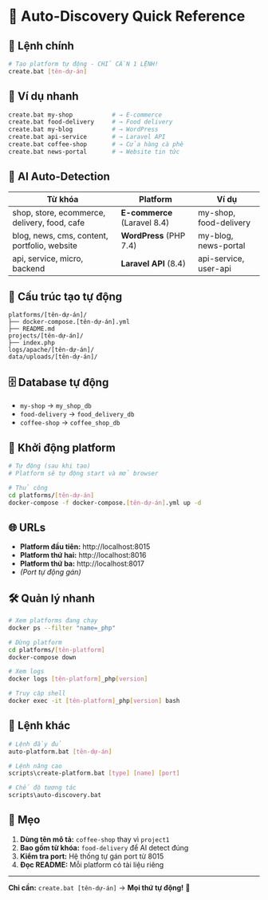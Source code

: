 # 🤖 Auto-Discovery Quick Reference

## 🚀 Lệnh chính

```bash
# Tạo platform tự động - CHỈ CẦN 1 LỆNH!
create.bat [tên-dự-án]
```

## 🎯 Ví dụ nhanh

```bash
create.bat my-shop           # → E-commerce
create.bat food-delivery     # → Food delivery  
create.bat my-blog           # → WordPress
create.bat api-service       # → Laravel API
create.bat coffee-shop       # → Cửa hàng cà phê
create.bat news-portal       # → Website tin tức
```

## 🤖 AI Auto-Detection

| Từ khóa | Platform | Ví dụ |
|---------|----------|-------|
| shop, store, ecommerce, delivery, food, cafe | **E-commerce** (Laravel 8.4) | my-shop, food-delivery |
| blog, news, cms, content, portfolio, website | **WordPress** (PHP 7.4) | my-blog, news-portal |
| api, service, micro, backend | **Laravel API** (8.4) | api-service, user-api |

## 📁 Cấu trúc tạo tự động

```
platforms/[tên-dự-án]/
├── docker-compose.[tên-dự-án].yml
├── README.md
projects/[tên-dự-án]/
├── index.php
logs/apache/[tên-dự-án]/
data/uploads/[tên-dự-án]/
```

## 🗄️ Database tự động

- `my-shop` → `my_shop_db`
- `food-delivery` → `food_delivery_db`
- `coffee-shop` → `coffee_shop_db`

## 🚀 Khởi động platform

```bash
# Tự động (sau khi tạo)
# Platform sẽ tự động start và mở browser

# Thủ công
cd platforms/[tên-dự-án]
docker-compose -f docker-compose.[tên-dự-án].yml up -d
```

## 🌐 URLs

- **Platform đầu tiên:** http://localhost:8015
- **Platform thứ hai:** http://localhost:8016
- **Platform thứ ba:** http://localhost:8017
- *(Port tự động gán)*

## 🛠️ Quản lý nhanh

```bash
# Xem platforms đang chạy
docker ps --filter "name=_php"

# Dừng platform
cd platforms/[tên-platform]
docker-compose down

# Xem logs
docker logs [tên-platform]_php[version]

# Truy cập shell
docker exec -it [tên-platform]_php[version] bash
```

## 🔧 Lệnh khác

```bash
# Lệnh đầy đủ
auto-platform.bat [tên-dự-án]

# Lệnh nâng cao
scripts\create-platform.bat [type] [name] [port]

# Chế độ tương tác
scripts\auto-discovery.bat
```

## 🎉 Mẹo

1. **Dùng tên mô tả:** `coffee-shop` thay vì `project1`
2. **Bao gồm từ khóa:** `food-delivery` để AI detect đúng
3. **Kiểm tra port:** Hệ thống tự gán port từ 8015
4. **Đọc README:** Mỗi platform có tài liệu riêng

---

**Chỉ cần:** `create.bat [tên-dự-án]` → **Mọi thứ tự động!** 🚀
